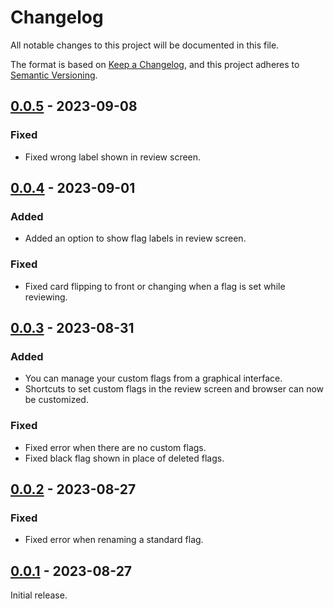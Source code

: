 # Changelog

All notable changes to this project will be documented in this file.

The format is based on [Keep a Changelog](https://keepachangelog.com/en/1.0.0/),
and this project adheres to [Semantic Versioning](https://semver.org/spec/v2.0.0.html).

## [0.0.5] - 2023-09-08

### Fixed

-   Fixed wrong label shown in review screen.

## [0.0.4] - 2023-09-01

### Added

-   Added an option to show flag labels in review screen.

### Fixed

-   Fixed card flipping to front or changing when a flag is set while reviewing.

## [0.0.3] - 2023-08-31

### Added

-   You can manage your custom flags from a graphical interface.
-   Shortcuts to set custom flags in the review screen and browser can now be customized.

### Fixed

-   Fixed error when there are no custom flags.
-   Fixed black flag shown in place of deleted flags.

## [0.0.2] - 2023-08-27

### Fixed

-   Fixed error when renaming a standard flag.

## [0.0.1] - 2023-08-27

Initial release.

[0.0.5]: https://github.com/abdnh/anki-more-flags/compare/0.0.4...0.0.5
[0.0.4]: https://github.com/abdnh/anki-more-flags/compare/0.0.3...0.0.4
[0.0.3]: https://github.com/abdnh/anki-more-flags/compare/0.0.2...0.0.3
[0.0.2]: https://github.com/abdnh/anki-more-flags/compare/0.0.1...0.0.2
[0.0.1]: https://github.com/abdnh/anki-more-flags/commits/0.0.1

